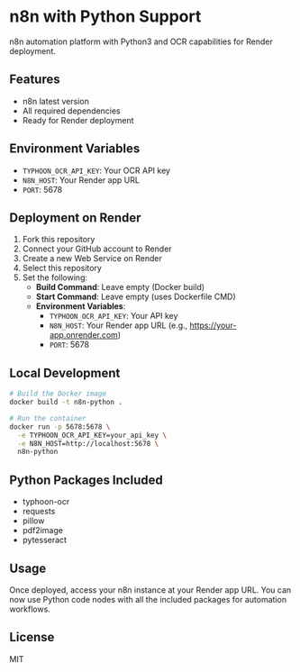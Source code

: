 # n8n with Python Support

n8n automation platform with Python3 and OCR capabilities for Render deployment.

## Features
- n8n latest version
- All required dependencies
- Ready for Render deployment

## Environment Variables
- `TYPHOON_OCR_API_KEY`: Your OCR API key
- `N8N_HOST`: Your Render app URL
- `PORT`: 5678

## Deployment on Render

1. Fork this repository
2. Connect your GitHub account to Render
3. Create a new Web Service on Render
4. Select this repository
5. Set the following:
   - **Build Command**: Leave empty (Docker build)
   - **Start Command**: Leave empty (uses Dockerfile CMD)
   - **Environment Variables**:
     - `TYPHOON_OCR_API_KEY`: Your API key
     - `N8N_HOST`: Your Render app URL (e.g., https://your-app.onrender.com)
     - `PORT`: 5678

## Local Development

```bash
# Build the Docker image
docker build -t n8n-python .

# Run the container
docker run -p 5678:5678 \
  -e TYPHOON_OCR_API_KEY=your_api_key \
  -e N8N_HOST=http://localhost:5678 \
  n8n-python
```

## Python Packages Included
- typhoon-ocr
- requests
- pillow
- pdf2image
- pytesseract

## Usage
Once deployed, access your n8n instance at your Render app URL. You can now use Python code nodes with all the included packages for automation workflows.

## License
MIT